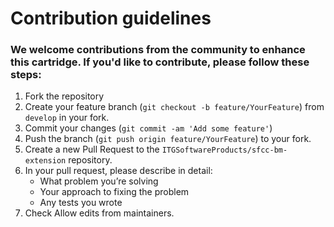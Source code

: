 # Contribution guidelines

### We welcome contributions from the community to enhance this cartridge. If you'd like to contribute, please follow these steps:

1. Fork the repository
2. Create your feature branch (`git checkout -b feature/YourFeature`) from `develop` in your fork.
3. Commit your changes (`git commit -am 'Add some feature'`)
4. Push the branch (`git push origin feature/YourFeature`) to your fork.
5. Create a new Pull Request to the `ITGSoftwareProducts/sfcc-bm-extension` repository.
6. In your pull request, please describe in detail:
    * What problem you’re solving
    * Your approach to fixing the problem
    * Any tests you wrote
7. Check Allow edits from maintainers.
